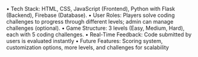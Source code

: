 •	Tech Stack: HTML, CSS, JavaScript (Frontend), Python with Flask (Backend), Firebase (Database).
•	User Roles: Players solve coding challenges to progress through different levels; admin can manage challenges (optional).
•	Game Structure: 3 levels (Easy, Medium, Hard), each with 5 coding challenges.
•	Real-Time Feedback: Code submitted by users is evaluated instantly
•	Future Features: Scoring system, customization options, more levels, and challenges for scalability
